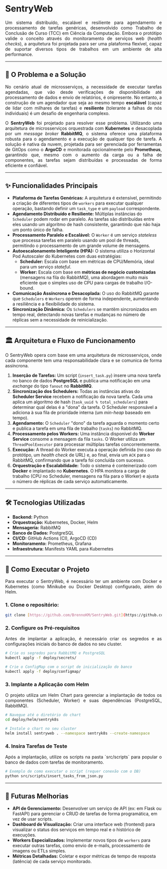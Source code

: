 # SentryWeb

<p align="justify">
Um sistema distribuído, escalável e resiliente para agendamento e processamento de tarefas genéricas, desenvolvido como Trabalho de Conclusão de Curso (TCC) em Ciência da Computação. Embora o protótipo valide o conceito através do monitoramento de serviços web (<i>health checks</i>), a arquitetura foi projetada para ser uma plataforma flexível, capaz de suportar diversos tipos de trabalhos em um ambiente de alta performance.
</p>

---
## 🎯 O Problema e a Solução

<p align="justify">
No cenário atual de microsserviços, a necessidade de executar tarefas agendadas, que vão desde verificações de disponibilidade até processamento de dados e envio de relatórios, é onipresente. No entanto, a construção de um agendador que seja ao mesmo tempo <strong>escalável</strong> (capaz de lidar com milhares de tarefas) e <strong>resiliente</strong> (tolerante a falhas de nós individuais) é um desafio de engenharia complexo.
</p>

<p align="justify">
O <b>SentryWeb</b> foi projetado para resolver esse problema. Utilizando uma arquitetura de microsserviços orquestrada com <strong>Kubernetes</strong> e desacoplada por um <i>message broker</i> <strong>RabbitMQ</strong>, o sistema oferece uma plataforma robusta para o agendamento e a execução de qualquer tipo de tarefa. A solução é nativa da nuvem, projetada para ser gerenciada por ferramentas de GitOps como o <strong>ArgoCD</strong> e monitorada opcionalmente pelo <strong>Prometheus</strong>, garantindo que, mesmo com o aumento da carga ou a falha de componentes, as tarefas sejam distribuídas e processadas de forma eficiente e confiável.
</p>

---
## ✨ Funcionalidades Principais

* **Plataforma de Tarefas Genéricas:** A arquitetura é extensível, permitindo a criação de diferentes tipos de `workers` para executar qualquer operação, bastando definir um `task_type` e um `payload` correspondente.
* **Agendamento Distribuído e Resiliente:** Múltiplas instâncias do `Scheduler` podem rodar em paralelo. As tarefas são distribuídas entre eles usando um algoritmo de hash consistente, garantindo que não haja um ponto único de falha.
* **Processamento Paralelo e Escalável:** O `Worker` é um serviço *stateless* que processa tarefas em paralelo usando um pool de threads, permitindo o processamento de um grande volume de mensagens.
* **Autoescalonamento Inteligente (HPA):** O sistema utiliza o Horizontal Pod Autoscaler do Kubernetes com duas estratégias:
    * **Scheduler:** Escala com base em métricas de CPU/Memória, ideal para um serviço *stateful*.
    * **Worker:** Escala com base em **métricas de negócio customizadas** (mensagens na fila do RabbitMQ), uma abordagem muito mais eficiente que o simples uso de CPU para cargas de trabalho I/O-bound.
* **Comunicação Assíncrona e Desacoplada:** O uso do RabbitMQ garante que `Schedulers` e `Workers` operem de forma independente, aumentando a resiliência e a flexibilidade do sistema.
* **Sincronização Dinâmica:** Os `Schedulers` se mantêm sincronizados em tempo real, detectando novas tarefas e mudanças no número de réplicas sem a necessidade de reinicialização.

---
## 🏛️ Arquitetura e Fluxo de Funcionamento

<p align="justify">
O SentryWeb opera com base em uma arquitetura de microsserviços, onde cada componente tem uma responsabilidade clara e se comunica de forma assíncrona.
</p>

1.  **Inserção de Tarefas:** Um script (`insert_task.py`) insere uma nova tarefa no banco de dados **PostgreSQL** e publica uma notificação em uma *exchange* do tipo `fanout` no **RabbitMQ**.
2.  **Sincronização dos Schedulers:** Todas as instâncias ativas do **Scheduler Service** recebem a notificação da nova tarefa. Cada uma aplica um algoritmo de hash (`task_uuid % total_schedulers`) para determinar qual delas é a "dona" da tarefa. O Scheduler responsável a adiciona à sua fila de prioridade interna (um *min-heap* baseado em tempo).
3.  **Agendamento:** O `Scheduler` "dono" da tarefa aguarda o momento certo e publica a tarefa em uma fila de trabalho (`tasks`) no RabbitMQ.
4.  **Processamento pelos Workers:** Uma instância disponível do **Worker Service** consome a mensagem da fila `tasks`. O Worker utiliza um `ThreadPoolExecutor` para processar múltiplas tarefas concorrentemente.
5.  **Execução:** A thread do Worker executa a operação definida (no caso do protótipo, um *health check* de URL) e, ao final, envia um `ACK` para o RabbitMQ, confirmando que a tarefa foi concluída com sucesso.
6.  **Orquestração e Escalabilidade:** Todo o sistema é conteinerizado com **Docker** e implantado no **Kubernetes**. O HPA monitora a carga de trabalho (CPU no Scheduler, mensagens na fila para o Worker) e ajusta o número de réplicas de cada serviço automaticamente.

---
## 🛠️ Tecnologias Utilizadas

* **Backend:** Python
* **Orquestração:** Kubernetes, Docker, Helm
* **Mensageria:** RabbitMQ
* **Banco de Dados:** PostgreSQL
* **CI/CD:** GitHub Actions (CI), ArgoCD (CD)
* **Monitoramento:** Prometheus, Grafana
* **Infraestrutura:** Manifests YAML para Kubernetes

---
## 🚀 Como Executar o Projeto

<p align="justify">
Para executar o SentryWeb, é necessário ter um ambiente com Docker e Kubernetes (como Minikube ou Docker Desktop) configurado, além do Helm.
</p>

### 1. Clone o repositório:
```bash
git clone [https://github.com/BrennoKM/SentryWeb.git](https://github.com/BrennoKM/SentryWeb.git)
```

### 2. Configure os Pré-requisitos
<p align="justify">
Antes de implantar a aplicação, é necessário criar os segredos e as configurações iniciais do banco de dados no seu cluster.
</p>

```bash
# Crie os segredos para RabbitMQ e PostgreSQL
kubectl apply -f deploy/secrets/

# Crie o ConfigMap com o script de inicialização do banco
kubectl apply -f deploy/configmap/
```

### 3. Implante a Aplicação com Helm
<p align="justify">
O projeto utiliza um Helm Chart para gerenciar a implantação de todos os componentes (Scheduler, Worker) e suas dependências (PostgreSQL, RabbitMQ).
</p>

```bash
# Navegue até o diretório do chart
cd deploy/helm/sentryk8s

# Instale o chart no seu cluster
helm install sentryweb . --namespace sentryk8s --create-namespace
```

### 4. Insira Tarefas de Teste
<p align="justify">
Após a implantação, utilize os scripts na pasta `src/scripts` para popular o banco de dados com tarefas de monitoramento.
</p>

```bash
# Exemplo de como executar o script (requer conexão com o DB)
python src/scripts/insert_tasks_from_json.py
```

---
## 🔮 Futuras Melhorias

* **API de Gerenciamento:** Desenvolver um serviço de API (ex: em Flask ou FastAPI) para gerenciar o CRUD de tarefas de forma programática, em vez de usar scripts.
* **Dashboard de Visualização:** Criar uma interface web (frontend) para visualizar o status dos serviços em tempo real e o histórico de execuções.
* **Workers Especializados:** Implementar novos tipos de `workers` para executar outras tarefas, como envio de e-mails, processamento de imagens ou ETLs simples.
* **Métricas Detalhadas:** Coletar e expor métricas de tempo de resposta (latência) de cada serviço monitorado.
